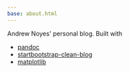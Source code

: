 ```yaml
---
base: about.html
---
```


Andrew Noyes' personal blog. Built with

- [pandoc](http://johnmacfarlane.net/pandoc/)
- [startbootstrap-clean-blog](https://github.com/IronSummitMedia/startbootstrap-clean-blog)
- [matplotlib](http://matplotlib.org/)
